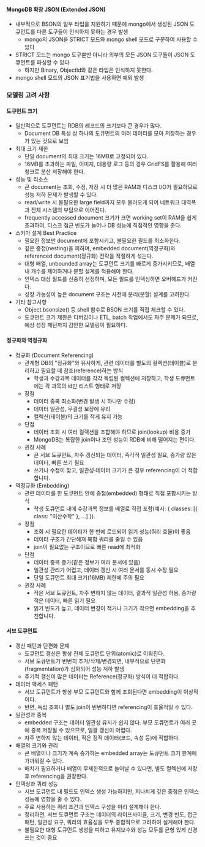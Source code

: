 #### MongoDB 확장 JSON (Extended JSON)
- 내부적으로 BSON의 일부 타입을 지원하기 때문에 mongo에서 생성된 JSON 도큐먼트를 다른 도구들이 인식하지 못하는 경우 발생
  - mongo의 JSON을 STRICT 모드와 mongo shell 모드로 구분하여 사용할 수 있다
- STRICT 모드는 mongo 도구뿐만 아니라 외부의 모든 JSON 도구들이 JSON 도큐먼트를 파싱할 수 있다
  - 하지만 Binary, ObjectId와 같은 타입은 인식하지 못한다.
- mongo shell 모드의 JSON 표기법을 사용하면 예외 발생

### 모델링 고려 사항

#### 도큐먼트 크기
- 일반적으로 도큐먼트는 RDB의 레코드의 크기보다 큰 경우가 많다.
  - Document DB 특성 상 하나의 도큐먼트의 여러 데이터를 모아 저장하는 경우가 있는 것으로 보임
- 최대 크기 제한
  - 단일 document의 최대 크기는 16MB로 고정되어 있다.
  - 16MB를 초과하는 파일, 이미지, 대용량 로그 등의 경우 GridFS를 활용해 여러 청크로 분산 저장해야 한다.
- 성능 및 리소스
  - 큰 document는 조회, 수정, 저장 시 더 많은 RAM과 디스크 I/O가 필요하므로 성능 저하 문제가 발생할 수 있다.
  - read/write 시 불필요한 large field까지 모두 불러오게 되어 네트워크 대역폭과 전체 시스템의 부담으로 이어진다.
  - frequently accessed document 크기가 크면 working set이 RAM을 쉽게 초과하여, 디스크 접근 빈도가 늘어나 DB 성능에 직접적인 영향을 준다.
- 스키마 설계 Best Practice
  - 필요한 정보만 document에 포함시키고, 불필요한 필드를 최소화한다.
  - 깊은 중첩(nesting)을 피하며, embedded document(역정규화)와 referenced document(정규화) 전략을 적절하게 섞는다.
  - 대형 배열, unbounded array는 도큐먼트 크기를 빠르게 증가시키므로, 배열 내 개수를 제어하거나 분할 설계를 적용해야 한다.
  - 인덱스 대상 필드를 신중히 선정하며, 모든 필드를 인덱싱하면 오버헤드가 커진다.
  - 성장 가능성이 높은 document 구조는 사전에 분리(분할) 설계를 고려한다.
- 기타 참고사항
  - Object.bsonsize() 등 shell 함수로 BSON 크기를 직접 체크할 수 있다.
  - 도큐먼트 크기 제한은 디버깅이나 ETL, batch 작업에서도 자주 문제가 되므로, 예상 성장 패턴까지 감안한 모델링이 필요하다.

#### 정규화와 역정규화
- 정규화 (Document Referencing)
  - 관계형 DB의 "정규화"와 유사하게, 관련 데이터를 별도의 컬렉션(테이블)로 분리하고 필요할 때 참조(reference)하는 방식
    - 학생과 수강과목 데이터를 각각 독립된 컬렉션에 저장하고, 학생 도큐먼트에는 각 과목의 id만 리스트 형태로 저장
  - 장점
    - 데이터 중복 최소화(변경 발생 시 하나만 수정)
    - 데이터 일관성, 무결성 보장에 유리
    - 컬렉션(테이블)의 크기를 작게 유지 가능
  - 단점
    - 데이터 조회 시 여러 컬렉션을 조합해야 하므로 join(lookup) 비용 증가
    - MongoDB는 복잡한 join이나 조인 성능이 RDB에 비해 떨어지는 편이다.
  - 권장 사례
    - 큰 서브 도큐먼트, 자주 갱신되는 데이터, 즉각적 일관성 필요, 증가량 많은 데이터, 빠른 쓰기 필요
    - 쓰기나 수정이 잦고, 일관성·데이터 크기가 큰 경우 referencing이 더 적합합니다.
- 역정규화 (Embedding)
  - 관련 데이터를 한 도큐먼트 안에 중첩(embedded) 형태로 직접 포함시키는 방식
    - 학생 도큐먼트 내에 수강과목 정보를 배열로 직접 포함(예시: { classes: [{ class: "이산수학" }, ...] }).
  - 장점
    - 조회 시 필요한 데이터가 한 번에 로드되어 읽기 성능(쿼리 효율)이 좋음
    - 데이터 구조가 간단해져 복합 쿼리를 줄일 수 있음
    - join이 필요없는 구조이므로 빠른 read에 최적화
  - 단점
    - 데이터 중복 증가(같은 정보가 여러 문서에 있음)
    - 일관성 관리가 어렵고, 데이터 갱신 시 여러 문서를 동시 수정 필요
    - 단일 도큐먼트 최대 크기(16MB) 제한에 주의 필요
  - 권장 사례
    - 작은 서브 도큐먼트, 자주 변하지 않는 데이터, 결과적 일관성 허용, 증가량 적은 데이터, 빠른 읽기 필요
    - 읽기 빈도가 높고, 데이터 변경이 적거나 크기가 작으면 embedding을 추천합니다.

#### 서브 도큐먼트
- 갱신 패턴과 단편화 문제
  - 도큐먼트 갱신은 항상 전체 도큐먼트 단위(atomic)로 이뤄진다.
  - 서브 도큐먼트가 빈번히 추가/삭제/변경되면, 내부적으로 단편화(fragmentation)가 심화되어 성능 저하 발생
  - 주기적 갱신이 많은 데이터는 Reference(정규화) 방식이 더 적합하다.
- 데이터 액세스 패턴
  - 서브 도큐먼트가 항상 부모 도큐먼트와 함께 조회된다면 embedding이 이상적이다.
  - 반면, 독립 조회나 별도 join이 빈번하다면 referencing이 효율적일 수 있다.
- 일관성과 중복
  - embedded 구조는 데이터 일관성 유지가 쉽지 않다. 부모 도큐먼트가 여러 곳에 중복 저장될 수 있으므로, 일괄 갱신이 어렵다.
  - 자주 변하지 않는 데이터, 작은 정적 데이터(코드, 속성 등)에 적합하다.
- 배열의 크기와 관리
  - 큰 배열이나 크기가 계속 증가하는 embedded array는 도큐먼트 크기 한계에 가까워질 수 있다.
  - 배치가 필요하거나 배열이 무제한적으로 늘어날 수 있다면, 별도 컬렉션에 저장 후 referencing을 권장한다.
- 인덱싱과 쿼리 성능
  - 서브 도큐먼트 내 필드도 인덱스 생성 가능하지만, 지나치게 깊은 중첩은 인덱스 성능에 영향을 줄 수 있다.
  - 주로 사용하는 쿼리 조건과 인덱스 구성을 미리 설계해야 한다.
  - 정리하면, 서브 도큐먼트 구조는 데이터의 라이프사이클, 크기, 변경 빈도, 접근 패턴, 일관성 요구, 쿼리의 효율성을 모두 종합적으로 고려하여 설계해야 한다.
  - 불필요한 대형 도큐먼트 생성을 피하고 유지보수와 성능 모두를 균형 있게 신경 쓰는 것이 중요
